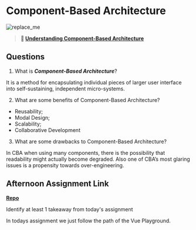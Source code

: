 # Component-Based Architecture

![replace_me](https://codeworks.blob.core.windows.net/public/assets/img/illustrations/placeholder.svg)

> **📖 [Understanding Component-Based Architecture](https://codeworksacademy.com/fs-student-guide/resources/wk6/01-Component-Based-Architecture)**

## Questions

1. What is ***Component-Based Architecture***?

It is a method for encapsulating individual pieces of larger user interface into self-sustaining, independent micro-systems.

2. What are some benefits of Component-Based Architecture?

- Reusability;
- Modal Design;
- Scalability;
- Collaborative Development

3. What are some drawbacks to Component-Based Architecture?

In CBA when using many components, there is the possibility that readability might actually become degraded. Also one of CBA’s most glaring issues is a propensity towards over-engineering.

## Afternoon Assignment Link

**[Repo](https://github.com/AnastasiiaShaynyuk/Vue-playground)**

Identify at least 1 takeaway from today's assignment

In todays assignment we just follow the path of the Vue Playground.